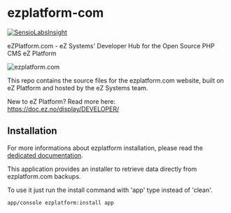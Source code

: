 # ezplatform-com
[![SensioLabsInsight](https://insight.sensiolabs.com/projects/389976fc-bc12-4596-b29f-1e66cde269b6/big.png)](https://insight.sensiolabs.com/projects/389976fc-bc12-4596-b29f-1e66cde269b6)

eZPlatform.com - eZ Systems' Developer Hub for the Open Source PHP CMS eZ Platform

![ezplatform.com](https://cloud.githubusercontent.com/assets/3033038/21264917/2e3c8880-c39f-11e6-9257-bf1b751a99c9.png)

This repo contains the source files for the ezplatform.com website, built on eZ Platform and hosted by the eZ Systems team.

New to eZ Platform? Read more here: https://doc.ez.no/display/DEVELOPER/

## Installation

For more informations about ezplatform installation, please read the [dedicated documentation](https://github.com/ezsystems/ezplatform/blob/master/INSTALL.md).
 
This application provides an installer to retrieve data directly from ezplatform.com backups.

To use it just run the install command with 'app' type instead of 'clean'. 

```bash
app/console ezplatform:install app
```
